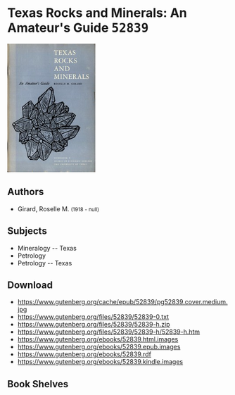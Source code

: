 # Texas Rocks and Minerals: An Amateur's Guide <kbd>52839</kbd>

![](./cover.medium.jpg "")

## Authors


 - Girard, Roselle M. <small>(1918 - null)</small>

## Subjects


 - Mineralogy -- Texas
 - Petrology
 - Petrology -- Texas

## Download


 - https://www.gutenberg.org/cache/epub/52839/pg52839.cover.medium.jpg
 - https://www.gutenberg.org/files/52839/52839-0.txt
 - https://www.gutenberg.org/files/52839/52839-h.zip
 - https://www.gutenberg.org/files/52839/52839-h/52839-h.htm
 - https://www.gutenberg.org/ebooks/52839.html.images
 - https://www.gutenberg.org/ebooks/52839.epub.images
 - https://www.gutenberg.org/ebooks/52839.rdf
 - https://www.gutenberg.org/ebooks/52839.kindle.images

## Book Shelves


